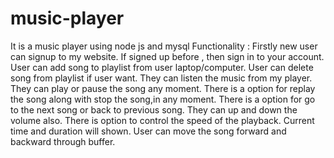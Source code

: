# music-player
It is a music player using node js and mysql
Functionality : 
      Firstly new user can signup to my website.
      If signed up before , then sign in to your account.
      User can add song to playlist from user laptop/computer.
      User can delete song from playlist if user want.
      They can listen the music from my player.
      They can play or pause the song any moment.
      There is a option for replay the song along with stop the song,in any moment.
      There is a option for go to the next song or back to previous song.
      They can up and down the volume also.
      There is option to control the speed of the playback.
      Current time and duration will shown.
      User can move the song forward and backward through buffer.
